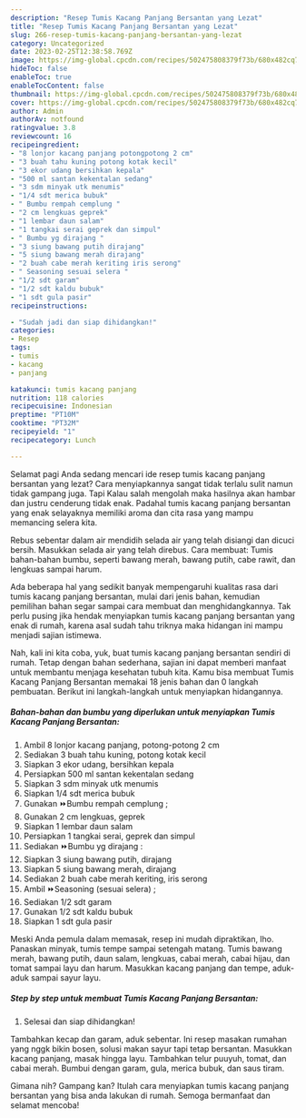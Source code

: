 ```yaml
---
description: "Resep Tumis Kacang Panjang Bersantan yang Lezat"
title: "Resep Tumis Kacang Panjang Bersantan yang Lezat"
slug: 266-resep-tumis-kacang-panjang-bersantan-yang-lezat
category: Uncategorized
date: 2023-02-25T12:38:58.769Z
image: https://img-global.cpcdn.com/recipes/502475808379f73b/680x482cq70/tumis-kacang-panjang-bersantan-foto-resep-utama.jpg
hideToc: false
enableToc: true
enableTocContent: false
thumbnail: https://img-global.cpcdn.com/recipes/502475808379f73b/680x482cq70/tumis-kacang-panjang-bersantan-foto-resep-utama.jpg
cover: https://img-global.cpcdn.com/recipes/502475808379f73b/680x482cq70/tumis-kacang-panjang-bersantan-foto-resep-utama.jpg
author: Admin
authorAv: notfound
ratingvalue: 3.8
reviewcount: 16
recipeingredient:
- "8 lonjor kacang panjang potongpotong 2 cm"
- "3 buah tahu kuning potong kotak kecil"
- "3 ekor udang bersihkan kepala"
- "500 ml santan kekentalan sedang"
- "3 sdm minyak utk menumis"
- "1/4 sdt merica bubuk"
- " Bumbu rempah cemplung "
- "2 cm lengkuas geprek"
- "1 lembar daun salam"
- "1 tangkai serai geprek dan simpul"
- " Bumbu yg dirajang "
- "3 siung bawang putih dirajang"
- "5 siung bawang merah dirajang"
- "2 buah cabe merah keriting iris serong"
- " Seasoning sesuai selera "
- "1/2 sdt garam"
- "1/2 sdt kaldu bubuk"
- "1 sdt gula pasir"
recipeinstructions:

- "Sudah jadi dan siap dihidangkan!"
categories:
- Resep
tags:
- tumis
- kacang
- panjang

katakunci: tumis kacang panjang 
nutrition: 118 calories
recipecuisine: Indonesian
preptime: "PT10M"
cooktime: "PT32M"
recipeyield: "1"
recipecategory: Lunch

---
```



Selamat pagi Anda sedang mencari ide resep tumis kacang panjang bersantan yang lezat? Cara menyiapkannya sangat tidak terlalu sulit namun tidak gampang juga. Tapi Kalau salah mengolah maka hasilnya akan hambar dan justru cenderung tidak enak. Padahal tumis kacang panjang bersantan yang enak selayaknya memiliki aroma dan cita rasa yang mampu memancing selera kita.


Rebus sebentar dalam air mendidih selada air yang telah disiangi dan dicuci bersih. Masukkan selada air yang telah direbus. Cara membuat: Tumis bahan-bahan bumbu, seperti bawang merah, bawang putih, cabe rawit, dan lengkuas sampai harum.

Ada beberapa hal yang sedikit banyak mempengaruhi kualitas rasa dari tumis kacang panjang bersantan, mulai dari jenis bahan, kemudian pemilihan bahan segar sampai cara membuat dan menghidangkannya. Tak perlu pusing jika hendak menyiapkan tumis kacang panjang bersantan yang enak di rumah, karena asal sudah tahu triknya maka hidangan ini mampu menjadi sajian istimewa.


Nah, kali ini kita coba, yuk, buat tumis kacang panjang bersantan sendiri di rumah. Tetap dengan bahan sederhana, sajian ini dapat memberi manfaat untuk membantu menjaga kesehatan tubuh kita. Kamu bisa membuat Tumis Kacang Panjang Bersantan memakai 18 jenis bahan dan 0 langkah pembuatan. Berikut ini langkah-langkah untuk menyiapkan hidangannya.

<!--inarticleads1-->

##### Bahan-bahan dan bumbu yang diperlukan untuk menyiapkan Tumis Kacang Panjang Bersantan:

1. Ambil 8 lonjor kacang panjang, potong-potong 2 cm
1. Sediakan 3 buah tahu kuning, potong kotak kecil
1. Siapkan 3 ekor udang, bersihkan kepala
1. Persiapkan 500 ml santan kekentalan sedang
1. Siapkan 3 sdm minyak utk menumis
1. Siapkan 1/4 sdt merica bubuk
1. Gunakan  ⏩Bumbu rempah cemplung ;
1. Gunakan 2 cm lengkuas, geprek
1. Siapkan 1 lembar daun salam
1. Persiapkan 1 tangkai serai, geprek dan simpul
1. Sediakan  ⏩Bumbu yg dirajang :
1. Siapkan 3 siung bawang putih, dirajang
1. Siapkan 5 siung bawang merah, dirajang
1. Sediakan 2 buah cabe merah keriting, iris serong
1. Ambil  ⏩Seasoning (sesuai selera) ;
1. Sediakan 1/2 sdt garam
1. Gunakan 1/2 sdt kaldu bubuk
1. Siapkan 1 sdt gula pasir


Meski Anda pemula dalam memasak, resep ini mudah dipraktikan, lho. Panaskan minyak, tumis tempe sampai setengah matang. Tumis bawang merah, bawang putih, daun salam, lengkuas, cabai merah, cabai hijau, dan tomat sampai layu dan harum. Masukkan kacang panjang dan tempe, aduk-aduk sampai sayur layu. 

<!--inarticleads2-->

##### Step by step untuk membuat Tumis Kacang Panjang Bersantan:


1. Selesai dan siap dihidangkan!

Tambahkan kecap dan garam, aduk sebentar. Ini resep masakan rumahan yang nggk bikin bosen, solusi makan sayur tapi tetap bersantan. Masukkan kacang panjang, masak hingga layu. Tambahkan telur puuyuh, tomat, dan cabai merah. Bumbui dengan garam, gula, merica bubuk, dan saus tiram. 

Gimana nih? Gampang kan? Itulah cara menyiapkan tumis kacang panjang bersantan yang bisa anda lakukan di rumah. Semoga bermanfaat dan selamat mencoba!
